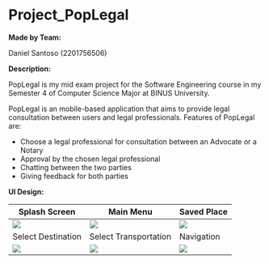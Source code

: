 # Project_PopLegal

**Made by Team:**

Daniel Santoso (2201756506)

**Description:**

PopLegal is my mid exam project for the Software Engineering course in my Semester 4 of Computer Science Major at BINUS University.

PopLegal is an mobile-based application that aims to provide legal consultation between users and legal professionals. Features of PopLegal are:
- Choose a legal professional for consultation between an Advocate or a Notary
- Approval by the chosen legal professional
- Chatting between the two parties
- Giving feedback for both parties

**UI Design:**

| Splash Screen | Main Menu | Saved Place |
| ----------- | ----------- | ----------- |
| ![](/ui_prototype/splash_screen.jpg) | ![](/ui_prototype/main_menu.jpg) | ![](/ui_prototype/saved_place.jpg) |
| Select Destination | Select Transportation | Navigation |
| ![](/ui_prototype/destination_screen.jpg) | ![](/ui_prototype/select_transportation.jpg) | ![](/ui_prototype/navigation.jpg) |
